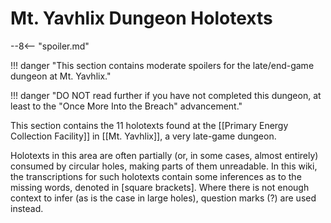 # Mt. Yavhlix Dungeon Holotexts

--8<-- "spoiler.md"

!!! danger "This section contains moderate spoilers for the late/end-game dungeon at Mt. Yavhlix."

!!! danger "DO NOT read further if you have not completed this dungeon, at least to the "Once More Into the Breach" advancement."

This section contains the 11 holotexts found at the [[Primary Energy Collection Facility]] in [[Mt. Yavhlix]], a very late-game dungeon.

Holotexts in this area are often partially (or, in some cases, almost entirely) consumed by circular holes, making parts of them unreadable. In this wiki, the transcriptions for such holotexts contain some inferences as to the missing words, denoted in [square brackets]. Where there is not enough context to infer (as is the case in large holes), question marks (?) are used instead.
